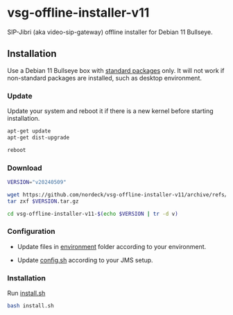 # vsg-offline-installer-v11

SIP-Jibri (aka video-sip-gateway) offline installer for Debian 11 Bullseye.

## Installation

Use a Debian 11 Bullseye box with
[standard packages](https://www.debian.org/doc/manuals/debian-faq/pkg-basics.en.html#priority)
only. It will not work if non-standard packages are installed, such as desktop
environment.

### Update

Update your system and reboot it if there is a new kernel before starting
installation.

```bash
apt-get update
apt-get dist-upgrade

reboot
```

### Download

```bash
VERSION="v20240509"

wget https://github.com/nordeck/vsg-offline-installer-v11/archive/refs/tags/$VERSION.tar.gz
tar zxf $VERSION.tar.gz

cd vsg-offline-installer-v11-$(echo $VERSION | tr -d v)
```

### Configuration

- Update files in [environment](./environment) folder according to your
  environment.

- Update [config.sh](./config.sh) according to your JMS setup.

### Installation

Run [install.sh](./install.sh)

```bash
bash install.sh
```
